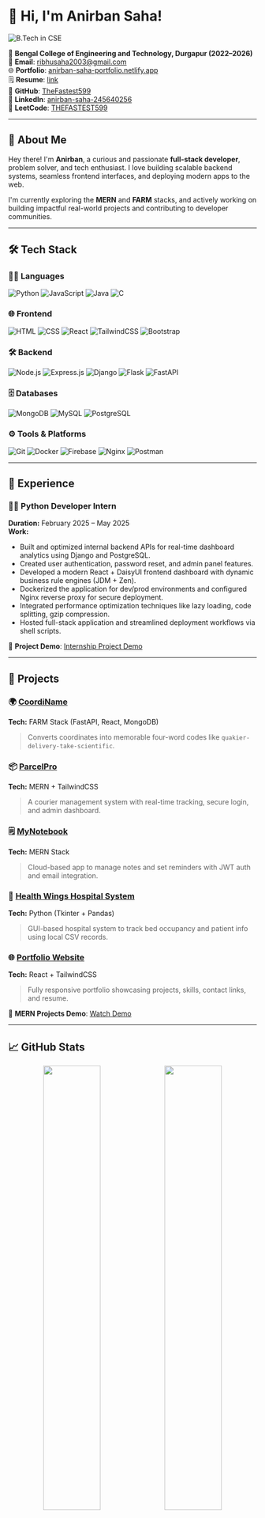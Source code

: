 # 👋 Hi, I'm Anirban Saha!

<img src="https://img.shields.io/badge/B.Tech-CSE-blue?style=flat-square" alt="B.Tech in CSE">

📍 **Bengal College of Engineering and Technology, Durgapur (2022–2026)**  
📧 **Email**: [ribhusaha2003@gmail.com](mailto:ribhusaha2003@gmail.com)  
🌐 **Portfolio**: [anirban-saha-portfolio.netlify.app](https://anirban-saha-portfolio.netlify.app)  
🗒️ **Resume**: [link](https://drive.google.com/file/d/1LhihqYCPERpODCYLM6PKNVMWYQn3Vw7I/view?usp=sharing)  
🔗 **GitHub**: [TheFastest599](https://github.com/TheFastest599)  
🔗 **LinkedIn**: [anirban-saha-245640256](https://www.linkedin.com/in/anirban-saha-245640256)  
🧠 **LeetCode**: [THEFASTEST599](https://leetcode.com/u/THEFASTEST599/)

---

## 🚀 About Me

Hey there! I'm **Anirban**, a curious and passionate **full-stack developer**, problem solver, and tech enthusiast. I love building scalable backend systems, seamless frontend interfaces, and deploying modern apps to the web.

I'm currently exploring the **MERN** and **FARM** stacks, and actively working on building impactful real-world projects and contributing to developer communities.

---

## 🛠️ Tech Stack

### 👨‍💻 Languages
![Python](https://img.shields.io/badge/Python-3776AB?style=for-the-badge&logo=python&logoColor=white)
![JavaScript](https://img.shields.io/badge/JavaScript-F7DF1E?style=for-the-badge&logo=javascript&logoColor=black)
![Java](https://img.shields.io/badge/Java-007396?style=for-the-badge&logo=java&logoColor=white)
![C](https://img.shields.io/badge/C-A8B9CC?style=for-the-badge&logo=c&logoColor=black)

### 🌐 Frontend
![HTML](https://img.shields.io/badge/HTML-E34F26?style=for-the-badge&logo=html5&logoColor=white)
![CSS](https://img.shields.io/badge/CSS-1572B6?style=for-the-badge&logo=css3&logoColor=white)
![React](https://img.shields.io/badge/React-61DAFB?style=for-the-badge&logo=react&logoColor=black)
![TailwindCSS](https://img.shields.io/badge/Tailwind_CSS-38B2AC?style=for-the-badge&logo=tailwind-css&logoColor=white)
![Bootstrap](https://img.shields.io/badge/Bootstrap-7952B3?style=for-the-badge&logo=bootstrap&logoColor=white)

### 🛠️ Backend
![Node.js](https://img.shields.io/badge/Node.js-339933?style=for-the-badge&logo=node.js&logoColor=white)
![Express.js](https://img.shields.io/badge/Express.js-000000?style=for-the-badge&logo=express&logoColor=white)
![Django](https://img.shields.io/badge/Django-092E20?style=for-the-badge&logo=django&logoColor=white)
![Flask](https://img.shields.io/badge/Flask-000000?style=for-the-badge&logo=flask&logoColor=white)
![FastAPI](https://img.shields.io/badge/FastAPI-009688?style=for-the-badge&logo=fastapi&logoColor=white)

### 🗄️ Databases
![MongoDB](https://img.shields.io/badge/MongoDB-4EA94B?style=for-the-badge&logo=mongodb&logoColor=white)
![MySQL](https://img.shields.io/badge/MySQL-4479A1?style=for-the-badge&logo=mysql&logoColor=white)
![PostgreSQL](https://img.shields.io/badge/PostgreSQL-336791?style=for-the-badge&logo=postgresql&logoColor=white)

### ⚙️ Tools & Platforms
![Git](https://img.shields.io/badge/Git-F05032?style=for-the-badge&logo=git&logoColor=white)
![Docker](https://img.shields.io/badge/Docker-2496ED?style=for-the-badge&logo=docker&logoColor=white)
![Firebase](https://img.shields.io/badge/Firebase-FFCA28?style=for-the-badge&logo=firebase&logoColor=black)
![Nginx](https://img.shields.io/badge/Nginx-009639?style=for-the-badge&logo=nginx&logoColor=white)
![Postman](https://img.shields.io/badge/Postman-FF6C37?style=for-the-badge&logo=postman&logoColor=white)

---

## 💼 Experience

### 🧑‍💻 Python Developer Intern
**Duration:** February 2025 – May 2025  
**Work:**
- Built and optimized internal backend APIs for real-time dashboard analytics using Django and PostgreSQL.
- Created user authentication, password reset, and admin panel features.
- Developed a modern React + DaisyUI frontend dashboard with dynamic business rule engines (JDM + Zen).
- Dockerized the application for dev/prod environments and configured Nginx reverse proxy for secure deployment.
- Integrated performance optimization techniques like lazy loading, code splitting, gzip compression.
- Hosted full-stack application and streamlined deployment workflows via shell scripts.

🎥 **Project Demo**: [Internship Project Demo](https://youtu.be/WlCMqtsla1k)

---

## 🚀 Projects

### 🌍 [CoordiName](https://github.com/TheFastest599/CoordiName)
**Tech:** FARM Stack (FastAPI, React, MongoDB)  
> Converts coordinates into memorable four-word codes like `quakier-delivery-take-scientific`.

### 📦 [ParcelPro](https://github.com/TheFastest599/ParcelPro)
**Tech:** MERN + TailwindCSS  
> A courier management system with real-time tracking, secure login, and admin dashboard.

### 🗒️ [MyNotebook](https://github.com/TheFastest599/mynotebook)
**Tech:** MERN Stack  
> Cloud-based app to manage notes and set reminders with JWT auth and email integration.

### 🏥 [Health Wings Hospital System](https://github.com/TheFastest599/HOSPITAL-MANAGEMENT-SYSTEM)
**Tech:** Python (Tkinter + Pandas)  
> GUI-based hospital system to track bed occupancy and patient info using local CSV records.

### 🌐 [Portfolio Website](https://github.com/TheFastest599/my-portfolio)
**Tech:** React + TailwindCSS  
> Fully responsive portfolio showcasing projects, skills, contact links, and resume.

🎥 **MERN Projects Demo**: [Watch Demo](https://youtu.be/qgnsKX2Wa_8)

---

## 📈 GitHub Stats

<p align="center">
  <img src="https://github-readme-stats.vercel.app/api?username=TheFastest599&show_icons=true&theme=radical" width="48%">
  <img src="https://github-readme-streak-stats.herokuapp.com/?user=TheFastest599&theme=radical" width="48%">
</p>

<p align="center">
  <img src="https://github-profile-trophy.vercel.app/?username=TheFastest599&theme=radical&no-frame=true&row=1&column=6">
</p>

<p align="center">
  <img src="https://github-readme-activity-graph.vercel.app/graph?username=TheFastest599&theme=react-dark&area=true&hide_border=true">
</p>

---

## 🧠 LeetCode

<p align="center">
  <a href="https://leetcode.com/u/THEFASTEST599/">
    <img src="https://leetcard.jacoblin.cool/THEFASTEST599?theme=dark&font=Baloo%202&ext=heatmap">
  </a>
</p>

---

## 🎯 Roles & Communities

- 🧑‍💻 **Web Lead**, GDG On Campus BCET *(Sep 2024 – Present)*  
- 🧠 **Organizer**, Code Vision BCET *(Aug 2024 – Present)*  
- 💡 **Coordinator**, EDC BCET *(Apr 2023 – Present)*

---

## 📜 Certifications

- **Google AI-ML Virtual Internship**  
- **The Complete JavaScript Course 2023: From Zero to Expert!**

---

## 🏆 Achievements

- 🥈 2nd Place – *CODE OF DUTY*  
- 🥉 3rd Place – *CODE ERROR*  
- 🥈 2nd Place – *CODE JAM Hackathon* with Team **Edgerunners**

---

🌱 _Open to collaboration, internships, and innovative ideas_  
💬 _Feel free to connect — let’s build together!_
